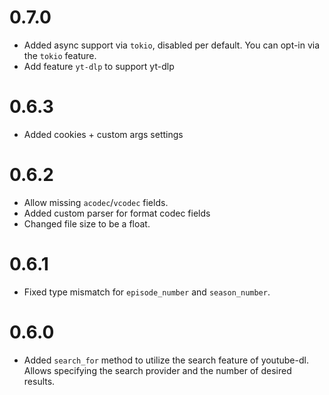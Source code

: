 # 0.7.0
- Added async support via `tokio`, disabled per default. You can opt-in via the `tokio` feature.
- Add feature `yt-dlp` to support yt-dlp

# 0.6.3
- Added cookies + custom args settings

# 0.6.2
- Allow missing `acodec`/`vcodec` fields.
- Added custom parser for format codec fields
- Changed file size to be a float.

# 0.6.1
- Fixed type mismatch for `episode_number` and `season_number`.

# 0.6.0
- Added `search_for` method to utilize the search feature of youtube-dl. Allows specifying the search provider and the number
of desired results.